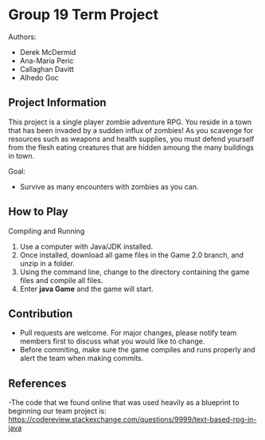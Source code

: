 # Group 19 Term Project
Authors:
- Derek McDermid
- Ana-Maria Peric
- Callaghan Davitt
- Alhedo Goc

## Project Information
This project is a single player zombie adventure RPG. You reside in a town that has been invaded by a sudden influx of zombies!
As you scavenge for resources such as weapons and health supplies, you must defend yourself from the flesh eating creatures that
are hidden amoung the many buildings in town. 

Goal:
- Survive as many encounters with zombies as you can.

## How to Play
Compiling and Running
1. Use a computer with Java/JDK installed.
2. Once installed, download all game files in the Game 2.0 branch, and unzip in a folder.
3. Using the command line, change to the directory containing the game files and compile all files.
4. Enter **java Game** and the game will start.

## Contribution
- Pull requests are welcome. For major changes, please notify team members first to discuss what you would like to change.
- Before commiting, make sure the game compiles and runs properly and alert the team when making commits.

## References
-The code that we found online that was used heavily as a blueprint to beginning our team project is: 
https://codereview.stackexchange.com/questions/9999/text-based-rpg-in-java
